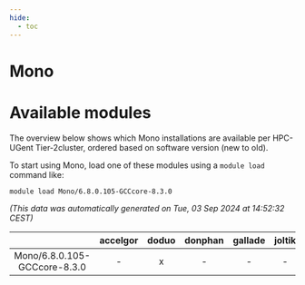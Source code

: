 ```yaml
---
hide:
  - toc
---
```


Mono
====

# Available modules


The overview below shows which Mono installations are available per HPC-UGent Tier-2cluster, ordered based on software version (new to old).

To start using Mono, load one of these modules using a `module load` command like:

```shell
module load Mono/6.8.0.105-GCCcore-8.3.0
```

*(This data was automatically generated on Tue, 03 Sep 2024 at 14:52:32 CEST)*  

| |accelgor|doduo|donphan|gallade|joltik|shinx|skitty|
| :---: | :---: | :---: | :---: | :---: | :---: | :---: | :---: |
|Mono/6.8.0.105-GCCcore-8.3.0|-|x|-|-|-|-|x|
